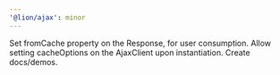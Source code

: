 ```yaml
---
'@lion/ajax': minor
---
```


Set fromCache property on the Response, for user consumption. Allow setting cacheOptions on the AjaxClient upon instantiation. Create docs/demos.
